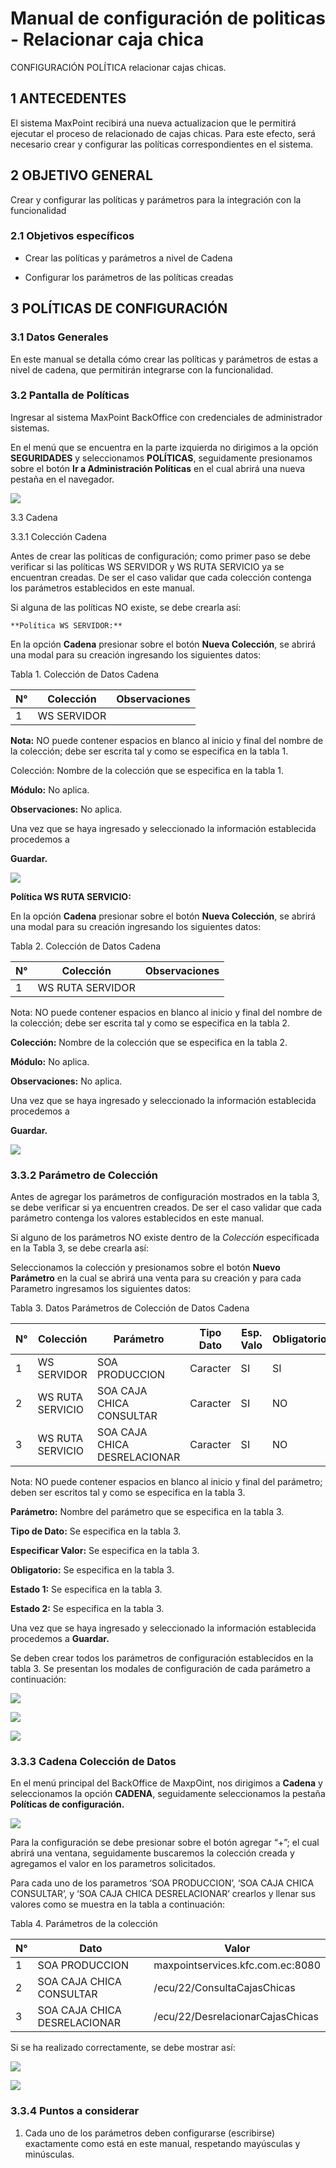 # Manual de configuración de politicas - Relacionar caja chica


CONFIGURACIÓN POLÍTICA relacionar cajas chicas.


## 1 ANTECEDENTES

El sistema MaxPoint recibirá una nueva actualizacion que le permitirá ejecutar el proceso de relacionado de cajas chicas. Para este efecto, será necesario crear y configurar las políticas correspondientes en el sistema.

## 2 OBJETIVO GENERAL

Crear y configurar las políticas y parámetros para la integración con la funcionalidad

### 2.1 Objetivos específicos

- Crear las políticas y parámetros a nivel de Cadena

- Configurar los parámetros de las políticas creadas

## 3 POLÍTICAS DE CONFIGURACIÓN

### 3.1 Datos Generales

En este manual se detalla cómo crear las políticas y parámetros de estas a nivel de cadena, que permitirán integrarse con la funcionalidad.

### 3.2 Pantalla de Políticas

Ingresar al sistema MaxPoint BackOffice con credenciales de administrador sistemas.

En el menú que se encuentra en la parte izquierda no dirigimos a la opción **SEGURIDADES** y seleccionamos **POLÍTICAS**, seguidamente presionamos sobre el botón **Ir a Administración Políticas** en el cual abrirá una nueva pestaña en el navegador.

![](1.png)


3.3 Cadena

3.3.1 Colección Cadena

Antes de crear las políticas de configuración; como primer paso se debe verificar si las políticas WS SERVIDOR y WS RUTA SERVICIO ya se encuentran creadas. De ser el caso validar que cada colección contenga los parámetros establecidos en este manual.

Si alguna de las políticas NO existe, se debe crearla así:

    **Política WS SERVIDOR:**

En la opción **Cadena** presionar sobre el botón **Nueva Colección**, se abrirá una modal para su creación ingresando los siguientes datos:

Tabla 1. Colección de Datos Cadena


| N° | Colección   | Observaciones |
|----|-------------|---------------|
| 1  | WS SERVIDOR |               |




**Nota:** NO puede contener espacios en blanco al inicio y final del nombre de la colección; 
debe ser escrita tal y como se especifica en la tabla 1.

Colección: Nombre de la colección que se especifica en la tabla 1.

**Módulo:** No aplica.

**Observaciones:** No aplica.

Una vez que se haya ingresado y seleccionado la información establecida procedemos a 

**Guardar.**


![](2.png)

**Política WS RUTA SERVICIO:**

En la opción **Cadena** presionar sobre el botón **Nueva Colección**, se abrirá una modal para su creación ingresando los siguientes datos:

Tabla 2. Colección de Datos Cadena

| N° | Colección        | Observaciones |
|----|------------------|---------------|
| 1  | WS RUTA SERVIDOR |               |



Nota: NO puede contener espacios en blanco al inicio y final del nombre de la colección; debe ser escrita tal y como se especifica en la tabla 2.

**Colección:** Nombre de la colección que se especifica en la tabla 2.

**Módulo:** No aplica.

**Observaciones:** No aplica.

Una vez que se haya ingresado y seleccionado la información establecida procedemos a

**Guardar.**


![](3.png)


### 3.3.2 Parámetro de Colección 

Antes de agregar los parámetros de configuración mostrados en la tabla 3, se debe verificar si ya encuentren creados. De ser el caso validar que cada parámetro contenga los valores establecidos en este manual.

Si alguno de los parámetros NO existe dentro de la *Colección* especificada en la Tabla 3,
 se debe crearla así:

Seleccionamos la colección y presionamos sobre el botón **Nuevo Parámetro** en la cual se abrirá una venta para su creación y para cada Parametro ingresamos los siguientes datos:

Tabla 3. Datos Parámetros de Colección de Datos Cadena

| **N°** | **Colección**    | **Parámetro**                | **Tipo Dato** | **Esp. Valo** | **Obligatorio** | **Estado 1** | **Estado 2** |
|--------|------------------|------------------------------|---------------|---------------|-----------------|--------------|--------------|
| 1      | WS SERVIDOR      | SOA PRODUCCION               | Caracter      | SI            | SI              | SI           | SI           |
| 2      | WS RUTA SERVICIO | SOA CAJA CHICA CONSULTAR     | Caracter      | SI            | NO              | NO           | NO           |
| 3      | WS RUTA SERVICIO | SOA CAJA CHICA DESRELACIONAR | Caracter      | SI            | NO              | NO           | NO           |


Nota: NO puede contener espacios en blanco al inicio y final del parámetro; deben ser escritos tal y como se especifica en la tabla 3.

**Parámetro:** Nombre del parámetro que se especifica en la tabla 3.

**Tipo de Dato:** Se especifica en la tabla 3.

**Especificar Valor:** Se especifica en la tabla 3.

**Obligatorio:** Se especifica en la tabla 3.

**Estado 1:** Se especifica en la tabla 3.

**Estado 2:** Se especifica en la tabla 3.


Una vez que se haya ingresado y seleccionado la información establecida procedemos a **Guardar.**

Se deben crear todos los parámetros de configuración establecidos en la tabla 3. Se presentan los modales de configuración de cada parámetro a continuación:

![](4.png)

![](5.png)

![](6.png)

### 3.3.3 Cadena Colección de Datos

En el menú principal del BackOffice de MaxpOint, nos dirigimos a **Cadena** y seleccionamos la opción **CADENA**, seguidamente seleccionamos la pestaña **Políticas de configuración.**

![](7.png)


Para la configuración se debe presionar sobre el botón agregar “+”; el cual abrirá una ventana, seguidamente buscaremos la colección creada y agregamos el valor en los parametros solicitados. 

Para cada uno de los parametros ‘SOA PRODUCCION’, ‘SOA CAJA CHICA CONSULTAR’, y ‘SOA CAJA CHICA DESRELACIONAR’ crearlos y llenar sus valores como se muestra en la tabla a continuación:


Tabla 4. Parámetros de la colección


| N° | Dato                         | Valor                            |
|----|------------------------------|----------------------------------|
| 1  | SOA PRODUCCION               | maxpointservices.kfc.com.ec:8080 |
| 2  | SOA CAJA CHICA CONSULTAR     | /ecu/22/ConsultaCajasChicas      |
| 3  | SOA CAJA CHICA DESRELACIONAR | /ecu/22/DesrelacionarCajasChicas |



Si se ha realizado correctamente, se debe mostrar así:

![](8.png)

![](9.png)

### 3.3.4 Puntos a considerar

1. Cada uno de los parámetros deben configurarse (escribirse) exactamente como está en este manual, respetando mayúsculas y minúsculas.

